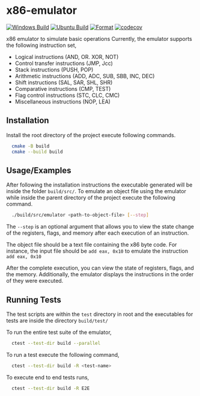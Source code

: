 # x86-emulator

[![Windows Build](https://github.com/nipunayf/x86-emulator/actions/workflows/ubuntu-build.yml/badge.svg)](https://github.com/nipunayf/x86-emulator/actions/workflows/ci.yml)
[![Ubuntu Build](https://github.com/nipunayf/x86-emulator/actions/workflows/windows-build.yml/badge.svg)](https://github.com/nipunayf/x86-emulator/actions/workflows/windows-build.yml)
[![Format](https://github.com/nipunayf/x86-emulator/actions/workflows/clang-format.yml/badge.svg)](https://github.com/nipunayf/x86-emulator/actions/workflows/clang-format.yml)
[![codecov](https://codecov.io/gh/nipunayf/x86-emulator/branch/main/graph/badge.svg?token=XSN85EWGF2)](https://codecov.io/gh/nipunayf/x86-emulator)

x86 emulator to simulate basic operations
Currently, the emulator supports the following instruction set,

- Logical instructions (AND, OR. XOR, NOT)
- Control transfer instructions (JMP, Jcc)
- Stack instructions (PUSH, POP)
- Arithmetic instructions (ADD, ADC, SUB, SBB, INC, DEC)
- Shift instructions (SAL, SAR, SHL, SHR)
- Comparative instructions (CMP, TEST)
- Flag control instructions (STC, CLC, CMC)
- Miscellaneous instructions (NOP, LEA)

## Installation

Install the root directory of the project execute following commands.

```bash
  cmake -B build
  cmake --build build
```

## Usage/Examples

After following the installation instructions the executable generated will be inside the folder `build/src/`.
To emulate an object file using the emulator while inside the parent directory of the project execute the following
command.

```bash
  ./build/src/emulator <path-to-object-file> [--step]
```

The `--step` is an optional argument that allows you to view the state change of the registers, flags, and memory after
each execution of an instruction.

The object file should be a text file containing the x86 byte code. For instance, the input file should
be `add eax, 0x10` to emulate the instruction `add eax, 0x10`

After the complete execution, you can view the state of registers, flags, and the memory. Additionally, the emulator
displays the instructions in the order of they were executed.

## Running Tests

The test scripts are within the `test` directory in root and the executables for tests are inside the
directory `build/test/`

To run the entire test suite of the emulator,

```bash
  ctest --test-dir build --parallel
```

To run a test execute the following command,

```bash
  ctest --test-dir build -R <test-name>
```

To execute end to end tests runs,

```bash
  ctest --test-dir build -R E2E
```
